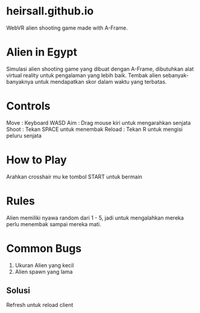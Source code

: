 # heirsall.github.io
WebVR alien shooting game made with A-Frame.

# Alien in Egypt
Simulasi alien shooting game yang dibuat dengan A-Frame, dibutuhkan alat virtual reality untuk pengalaman yang lebih baik.
Tembak alien sebanyak-banyaknya untuk mendapatkan skor dalam waktu yang terbatas.

# Controls
Move : Keyboard WASD
Aim : Drag mouse kiri untuk mengarahkan senjata
Shoot : Tekan SPACE untuk menembak
Reload : Tekan R untuk mengisi peluru senjata

# How to Play
Arahkan crosshair mu ke tombol START untuk bermain

# Rules
Alien memiliki nyawa random dari 1 - 5, jadi untuk mengalahkan mereka perlu menembak sampai mereka mati.

# Common Bugs
1. Ukuran Alien yang kecil
2. Alien spawn yang lama

## Solusi
Refresh untuk reload client
